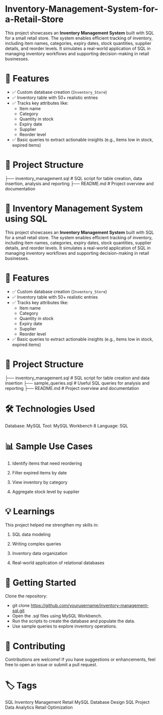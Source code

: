 # Inventory-Management-System-for-a-Retail-Store


This project showcases an **Inventory Management System** built with SQL for a small retail store. The system enables efficient tracking of inventory, including item names, categories, expiry dates, stock quantities, supplier details, and reorder levels. It simulates a real-world application of SQL in managing inventory workflows and supporting decision-making in retail businesses.

# 📌 Features

- ✅ Custom database creation (`Inventory_Store`)
- ✅ Inventory table with 50+ realistic entries
- ✅ Tracks key attributes like:
  - Item name
  - Category
  - Quantity in stock
  - Expiry date
  - Supplier
  - Reorder level
- ✅ Basic queries to extract actionable insights (e.g., items low in stock, expired items)

# 📂 Project Structure

├── inventory_management.sql        # SQL script for table creation, data insertion, analysis and reporting
├── README.md                       # Project overview and documentation


# 🛒 Inventory Management System using SQL

This project showcases an **Inventory Management System** built with SQL for a small retail store. The system enables efficient tracking of inventory, including item names, categories, expiry dates, stock quantities, supplier details, and reorder levels. It simulates a real-world application of SQL in managing inventory workflows and supporting decision-making in retail businesses.

# 📌 Features

- ✅ Custom database creation (`Inventory_Store`)
- ✅ Inventory table with 50+ realistic entries
- ✅ Tracks key attributes like:
  - Item name
  - Category
  - Quantity in stock
  - Expiry date
  - Supplier
  - Reorder level
- ✅ Basic queries to extract actionable insights (e.g., items low in stock, expired items)

# 📂 Project Structure

├── inventory_management.sql        # SQL script for table creation and data insertion
├── sample_queries.sql              # Useful SQL queries for analysis and reporting
├── README.md                       # Project overview and documentation


# 🛠️ Technologies Used
Database: MySQL
Tool: MySQL Workbench 8
Language: SQL

# 📊 Sample Use Cases
1. Identify items that need reordering

2. Filter expired items by date

3. View inventory by category

4. Aggregate stock level by supplier

# 💡 Learnings
This project helped me strengthen my skills in:

1. SQL data modeling

2. Writing complex queries

3. Inventory data organization

4. Real-world application of relational databases

# 🚀 Getting Started
Clone the repository:

- git clone https://github.com/yourusername/inventory-management-sql.git
- Open the .sql files using MySQL Workbench.
- Run the scripts to create the database and populate the data.
- Use sample queries to explore inventory operations.

# 🤝 Contributing
Contributions are welcome! If you have suggestions or enhancements, feel free to open an issue or submit a pull request.


# 🏷️ Tags
SQL Inventory Management Retail MySQL Database Design SQL Project Data Analytics Retail Optimization
